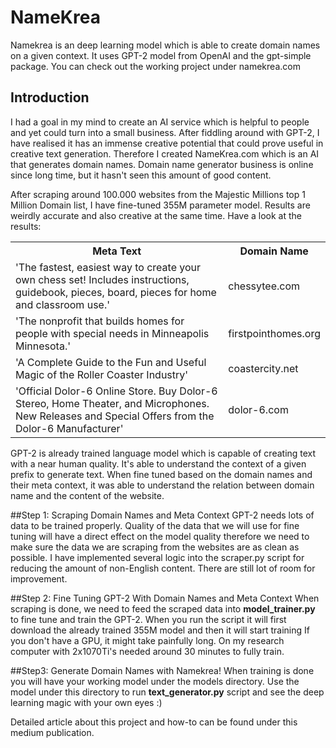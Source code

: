 # NameKrea

Namekrea is an deep learning model which is able to
create domain names on a given context. It uses GPT-2 model from OpenAI and the gpt-simple package. You can check out the working project
under namekrea.com

## Introduction

I had a goal in my mind to create an AI service which is helpful to people and yet could turn into a small business.
After fiddling around with GPT-2, I have realised it has an immense creative potential that could prove useful in
creative text generation. Therefore I created NameKrea.com which is an AI that generates domain names. Domain name generator business
is online since long time, but it hasn't seen this amount of good content.

After scraping around 100.000 websites from the Majestic Millions top 1 Million Domain list, I have fine-tuned 355M parameter model.
Results are weirdly accurate and also creative at the same time. Have a look at the results:

<table>
  <tr>
    <th>Meta Text</th>
    <th>Domain Name</th>
  </tr>
  <tr>
    <td>'The fastest, easiest way to create your own chess set! Includes instructions, guidebook, pieces, board, pieces for home and classroom use.'</td>
    <td>chessytee.com</td>
  </tr>
  <tr>
    <td>'The nonprofit that builds homes for people with special needs in Minneapolis Minnesota.'</td>
    <td>firstpointhomes.org</td>
  </tr>
  <tr>
    <td>'A Complete Guide to the Fun and Useful Magic of the Roller Coaster Industry'</td>
    <td>coastercity.net</td>
  </tr>
  <tr>
    <td>'Official Dolor-6 Online Store. Buy Dolor-6 Stereo, Home Theater, and Microphones. New Releases and Special Offers from the Dolor-6 Manufacturer'</td>
    <td>dolor-6.com</td>
  </tr>
</table>

GPT-2 is already trained language model which is capable of creating text with a near human quality. It's able to understand
the context of a given prefix to generate text. When fine tuned based on the domain names and their meta context,
it was able to understand the relation between domain name and the content of the website.

##Step 1: Scraping Domain Names and Meta Context
GPT-2 needs lots of data to be trained properly. Quality of the data that we will use for fine tuning will have a direct effect on the model quality
therefore we need to make sure the data we are scraping from the websites are as clean as possible.
I have implemented several logic into the scraper.py script for reducing the amount of non-English content.
There are still lot of room for improvement.

##Step 2: Fine Tuning GPT-2 With Domain Names and Meta Context
When scraping is done, we need to feed the scraped data into **model_trainer.py** to fine tune and train
the GPT-2. When you run the script it will first download the already trained 355M model and then it will start training
If you don't have a GPU, it might take painfully long. On my research computer with 2x1070Ti's needed around 30 minutes to fully train.

##Step3: Generate Domain Names with Namekrea!
When training is done you will have your working model under the models directory. Use the model under this directory to run **text_generator.py**
script and see the deep learning magic with your own eyes :)

Detailed article about this project and how-to can be found under this medium publication.



